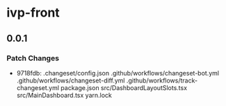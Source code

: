 # ivp-front

## 0.0.1

### Patch Changes

- 9718fdb: .changeset/config.json
  .github/workflows/changeset-bot.yml
  .github/workflows/changeset-diff.yml
  .github/workflows/track-changeset.yml
  package.json
  src/DashboardLayoutSlots.tsx
  src/MainDashboard.tsx
  yarn.lock
